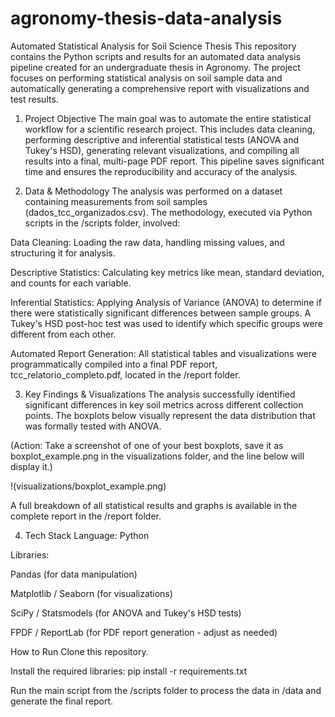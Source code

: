 # agronomy-thesis-data-analysis
Automated Statistical Analysis for Soil Science Thesis
This repository contains the Python scripts and results for an automated data analysis pipeline created for an undergraduate thesis in Agronomy. The project focuses on performing statistical analysis on soil sample data and automatically generating a comprehensive report with visualizations and test results.

1. Project Objective
The main goal was to automate the entire statistical workflow for a scientific research project. This includes data cleaning, performing descriptive and inferential statistical tests (ANOVA and Tukey's HSD), generating relevant visualizations, and compiling all results into a final, multi-page PDF report. This pipeline saves significant time and ensures the reproducibility and accuracy of the analysis.

2. Data & Methodology
The analysis was performed on a dataset containing measurements from soil samples (dados_tcc_organizados.csv). The methodology, executed via Python scripts in the /scripts folder, involved:

Data Cleaning: Loading the raw data, handling missing values, and structuring it for analysis.

Descriptive Statistics: Calculating key metrics like mean, standard deviation, and counts for each variable.

Inferential Statistics: Applying Analysis of Variance (ANOVA) to determine if there were statistically significant differences between sample groups. A Tukey's HSD post-hoc test was used to identify which specific groups were different from each other.

Automated Report Generation: All statistical tables and visualizations were programmatically compiled into a final PDF report, tcc_relatorio_completo.pdf, located in the /report folder.

3. Key Findings & Visualizations
The analysis successfully identified significant differences in key soil metrics across different collection points. The boxplots below visually represent the data distribution that was formally tested with ANOVA.

(Action: Take a screenshot of one of your best boxplots, save it as boxplot_example.png in the visualizations folder, and the line below will display it.)

!(visualizations/boxplot_example.png)

A full breakdown of all statistical results and graphs is available in the complete report in the /report folder.

4. Tech Stack
Language: Python

Libraries:

Pandas (for data manipulation)

Matplotlib / Seaborn (for visualizations)

SciPy / Statsmodels (for ANOVA and Tukey's HSD tests)

FPDF / ReportLab (for PDF report generation - adjust as needed)

How to Run
Clone this repository.

Install the required libraries: pip install -r requirements.txt

Run the main script from the /scripts folder to process the data in /data and generate the final report.
